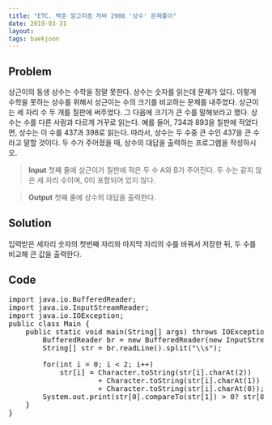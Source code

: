 ```yaml
---
title: "ETC. 백준 알고리즘 자바 2908 '상수' 문제풀이"
date: 2019-03-31
layout:
tags: baekjoon
---
```


## Problem
상근이의 동생 상수는 수학을 정말 못한다. 상수는 숫자를 읽는데 문제가 있다. 이렇게 수학을 못하는 상수를 위해서 상근이는 수의 크기를 비교하는 문제를 내주었다. 상근이는 세 자리 수 두 개를 칠판에 써주었다. 그 다음에 크기가 큰 수를 말해보라고 했다.
상수는 수를 다른 사람과 다르게 거꾸로 읽는다. 예를 들어, 734과 893을 칠판에 적었다면, 상수는 이 수를 437과 398로 읽는다. 따라서, 상수는 두 수중 큰 수인 437을 큰 수라고 말할 것이다.
두 수가 주어졌을 때, 상수의 대답을 출력하는 프로그램을 작성하시오.

> <b>Input</b>
첫째 줄에 상근이가 칠판에 적은 두 수 A와 B가 주어진다. 두 수는 같지 않은 세 자리 수이며, 0이 포함되어 있지 않다.

> <b>Output</b>
첫째 줄에 상수의 대답을 출력한다.


## Solution
입력받은 세자리 숫자의 첫번째 자리와 마지막 자리의 수를 바꿔서 저장한 뒤, 두 수를 비교해 큰 값을 출력한다.


## Code
<pre>
import java.io.BufferedReader;
import java.io.InputStreamReader;
import java.io.IOException;
public class Main {
	public static void main(String[] args) throws IOException {
		BufferedReader br = new BufferedReader(new InputStreamReader(System.in));
		String[] str = br.readLine().split("\\s");
	
		for(int i = 0; i < 2; i++) 
			str[i] = Character.toString(str[i].charAt(2)) 
				     + Character.toString(str[i].charAt(1)) 
					 + Character.toString(str[i].charAt(0));
		System.out.print(str[0].compareTo(str[1]) > 0? str[0] : str[1]);
	}
}
